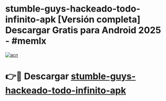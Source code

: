 # stumble-guys-hackeado-todo-infinito-apk  [Versión completa] Descargar Gratis para Android 2025 - #memlx

[![acn](https://github.com/user-attachments/assets/0f9c940e-d8b0-45ae-aac7-cd30a18b3e1c)](https://apps.freeplayer.one?title=stumble-guys-hackeado-todo-infinito-apk&ref=9F)

# 👉🔴 Descargar [stumble-guys-hackeado-todo-infinito-apk](https://apps.freeplayer.one?title=stumble-guys-hackeado-todo-infinito-apk&ref=9F)
